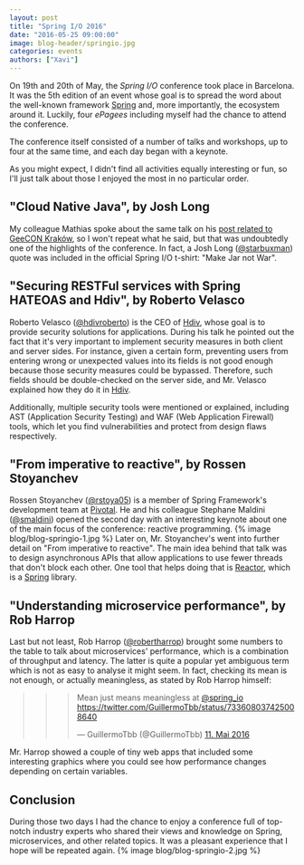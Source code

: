 ```yaml
---
layout: post
title: "Spring I/O 2016"
date: "2016-05-25 09:00:00"
image: blog-header/springio.jpg
categories: events
authors: ["Xavi"]
---
```

On 19th and 20th of May, the *Spring I/O* conference took place in Barcelona. It was the 5th edition of an event whose goal is to spread the word about the well-known framework [Spring](https://spring.io/) and, more importantly, the ecosystem around it. Luckily, four *ePagees* including myself had the chance to attend the conference.

The conference itself consisted of a number of talks and workshops, up to four at the same time, and each day began with a keynote.

As you might expect, I didn't find all activities equally interesting or fun, so I'll just talk about those I enjoyed the most in no particular order.

## "Cloud Native Java", by Josh Long

My colleague Mathias spoke about the same talk on his [post related to GeeCON Kraków](https://developer.epages.com/blog/2016/05/20/geecon.html), so I won't repeat what he said, but that was undoubtedly one of the highlights of the conference. In fact, a Josh Long ([@starbuxman](https://twitter.com/starbuxman)) quote was included in the official Spring I/O t-shirt: "Make Jar not War".

## "Securing RESTFul services with Spring HATEOAS and Hdiv", by Roberto Velasco

Roberto Velasco ([@hdivroberto](http://twitter.com/hdivroberto)) is the CEO of [Hdiv](https://www.hdivsecurity.com/), whose goal is to provide security solutions for applications. During his talk he pointed out the fact that it's very important to implement security measures in both client and server sides. For instance, given a certain form, preventing users from entering wrong or unexpected values into its fields is not good enough because those security measures could be bypassed. Therefore, such fields should be double-checked on the server side, and Mr. Velasco explained how they do it in [Hdiv](https://www.hdivsecurity.com/).

Additionally, multiple security tools were mentioned or explained, including AST (Application Security Testing) and WAF (Web Application Firewall) tools, which let you find vulnerabilities and protect from design flaws respectively.

## "From imperative to reactive", by Rossen Stoyanchev

Rossen Stoyanchev ([@rstoya05](http://twitter.com/rstoya05)) is a member of Spring Framework's development team at [Pivotal](https://pivotal.io/). He and his colleague Stephane Maldini ([@smaldini](https://twitter.com/smaldini)) opened the second day with an interesting keynote about one of the main focus of the conference: reactive programming.
{% image blog/blog-springio-1.jpg %}
Later on, Mr. Stoyanchev's went into further detail on "From imperative to reactive". The main idea behind that talk was to design asynchronous APIs that allow applications to use fewer threads that don't block each other. One tool that helps doing that is [Reactor](http://projectreactor.io/), which is a [Spring](https://spring.io/) library.

## "Understanding microservice performance", by Rob Harrop

Last but not least, Rob Harrop ([@robertharrop](https://twitter.com/robertharrop)) brought some numbers to the table to talk about microservices' performance, which is a combination of throughput and latency. The latter is quite a popular yet ambiguous term which is not as easy to analyse it might seem. In fact, checking its mean is not enough, or actually meaningless, as stated by Rob Harrop himself:

> > <blockquote class="twitter-tweet" data-lang="de"><p lang="en" dir="ltr">Mean just means meaningless at <a href="https://twitter.com/spring_io">@spring_io</a> <a href="https://twitter.com/GuillermoTbb/status/733608037425008640">https://twitter.com/GuillermoTbb/status/733608037425008640</a></p>&mdash; GuillermoTbb (@GuillermoTbb) <a href="https://twitter.com/GuillermoTbb/status/733608037425008640">11. Mai 2016</a></blockquote>
<script async src="//platform.twitter.com/widgets.js" charset="utf-8"></script>

Mr. Harrop showed a couple of tiny web apps that included some interesting graphics where you could see how performance changes depending on certain variables.

## Conclusion

During those two days I had the chance to enjoy a conference full of top-notch industry experts who shared their views and knowledge on Spring, microservices, and other related topics. It was a pleasant experience that I hope will be repeated again.
{% image blog/blog-springio-2.jpg %}
